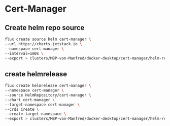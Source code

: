 # Cert-Manager

## Create helm repo source

```sh
flux create source helm cert-manager \
--url https://charts.jetstack.io \
--namespace cert-manager \
--interval=1m0s \
--export > clusters/MBP-von-Manfred/docker-desktop/cert-manager/helm-repo.yaml
```

## create helmrelease

```sh
flux create helmrelease cert-manager \
--namespace cert-manager \
--source HelmRepository/cert-manager \
--chart cert-manager \
--target-namespace cert-manager \
--crds Create \
--create-target-namespace \
--export > clusters/MBP-von-Manfred/docker-desktop/cert-manager/helm-release.yaml
```
